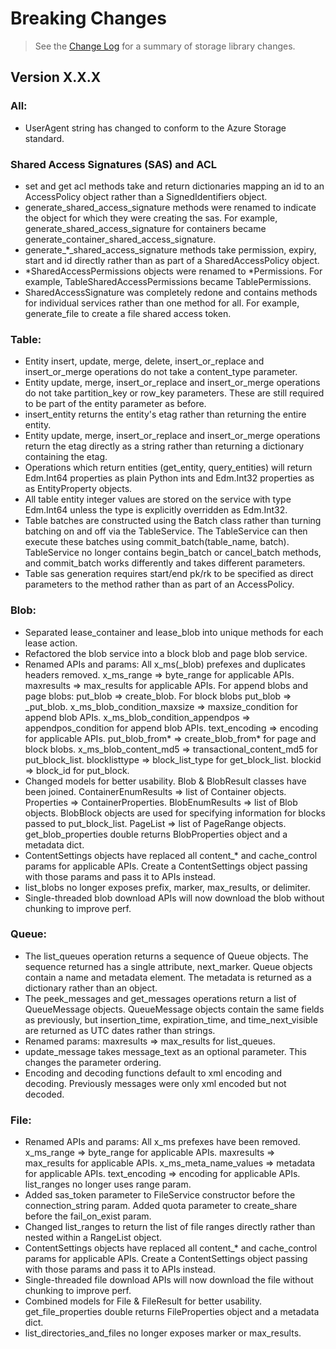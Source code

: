 # Breaking Changes

> See the [Change Log](https://github.com/Azure/azure-sdk-for-python/tree/dev/azure-storage/ChangeLog.md) for a summary of storage library changes.

## Version X.X.X

### All:
- UserAgent string has changed to conform to the Azure Storage standard.

### Shared Access Signatures (SAS) and ACL
- set and get acl methods take and return dictionaries mapping an id to an AccessPolicy object rather than a SignedIdentifiers object.
- generate_shared_access_signature methods were renamed to indicate the object for which they were creating the sas. For example, generate_shared_access_signature for containers became generate_container_shared_access_signature.
- generate_*_shared_access_signature methods take permission, expiry, start and id directly rather than as part of a SharedAccessPolicy object.
- *SharedAccessPermissions objects were renamed to *Permissions. For example, TableSharedAccessPermissions became TablePermissions.
- SharedAccessSignature was completely redone and contains methods for individual services rather than one method for all. For example, generate_file to create a file shared access token.

### Table:
- Entity insert, update, merge, delete, insert_or_replace and insert_or_merge operations do not take a content_type parameter.
- Entity update, merge, insert_or_replace and insert_or_merge operations do not take partition_key or row_key parameters. These are still required to be part of the entity parameter as before.
- insert_entity returns the entity's etag rather than returning the entire entity.
- Entity update, merge, insert_or_replace and insert_or_merge operations return the etag directly as a string rather than returning a dictionary containing the etag.
- Operations which return entities (get_entity, query_entities) will return Edm.Int64 properties as plain Python ints and Edm.Int32 properties as as EntityProperty objects.
- All table entity integer values are stored on the service with type Edm.Int64 unless the type is explicitly overridden as Edm.Int32.
- Table batches are constructed using the Batch class rather than turning batching on and off via the TableService. The TableService can then execute these batches using commit_batch(table_name, batch). TableService no longer contains begin_batch or cancel_batch methods, and commit_batch works differently and takes different parameters.
- Table sas generation requires start/end pk/rk to be specified as direct parameters to the method rather than as part of an AccessPolicy.

### Blob:
- Separated lease_container and lease_blob into unique methods for each lease action.
- Refactored the blob service into a block blob and page blob service.
- Renamed APIs and params: All x_ms(_blob) prefexes and duplicates headers removed. x_ms_range => byte_range for applicable APIs. maxresults => max_results for applicable APIs. For append blobs and page blobs: put_blob => create_blob. For block blobs put_blob => _put_blob. x_ms_blob_condition_maxsize => maxsize_condition for append blob APIs. x_ms_blob_condition_appendpos => appendpos_condition for append blob APIs. text_encoding => encoding for applicable APIs. put_blob_from* => create_blob_from* for page and block blobs. x_ms_blob_content_md5 => transactional_content_md5 for put_block_list. blocklisttype => block_list_type for get_block_list. blockid => block_id for put_block.
- Changed models for better usability. Blob & BlobResult classes have been joined. ContainerEnumResults => list of Container objects. Properties => ContainerProperties. BlobEnumResults => list of Blob objects. BlobBlock objects are used for specifying information for blocks passed to put_block_list. PageList => list of PageRange objects. get_blob_properties double returns BlobProperties object and a metadata dict.
- ContentSettings objects have replaced all content_* and cache_control params for applicable APIs. Create a ContentSettings object passing with those params and pass it to APIs instead.
- list_blobs no longer exposes prefix, marker, max_results, or delimiter.
- Single-threaded blob download APIs will now download the blob without chunking to improve perf.

### Queue:
- The list_queues operation returns a sequence of Queue objects. The sequence returned has a single attribute, next_marker. Queue objects contain a name and metadata element. The metadata is returned as a dictionary rather than an object.
- The peek_messages and get_messages operations return a list of QueueMessage objects. QueueMessage objects contain the same fields as previously, but insertion_time, expiration_time, and time_next_visible are returned as UTC dates rather than strings.
- Renamed params: maxresults => max_results for list_queues.
- update_message takes message_text as an optional parameter. This changes the parameter ordering.
- Encoding and decoding functions default to xml encoding and decoding. Previously messages were only xml encoded but not decoded.

### File:
- Renamed APIs and params: All x_ms prefexes have been removed. x_ms_range => byte_range for applicable APIs. maxresults => max_results for applicable APIs. x_ms_meta_name_values => metadata for applicable APIs. text_encoding => encoding for applicable APIs. list_ranges no longer uses range param.
- Added sas_token parameter to FileService constructor before the connection_string param. Added quota parameter to create_share before the fail_on_exist param.
- Changed list_ranges to return the list of file ranges directly rather than nested within a RangeList object.
- ContentSettings objects have replaced all content_* and cache_control params for applicable APIs. Create a ContentSettings object passing with those params and pass it to APIs instead.
- Single-threaded file download APIs will now download the file without chunking to improve perf.
- Combined models for File & FileResult for better usability. get_file_properties double returns FileProperties object and a metadata dict.
- list_directories_and_files no longer exposes marker or max_results.
